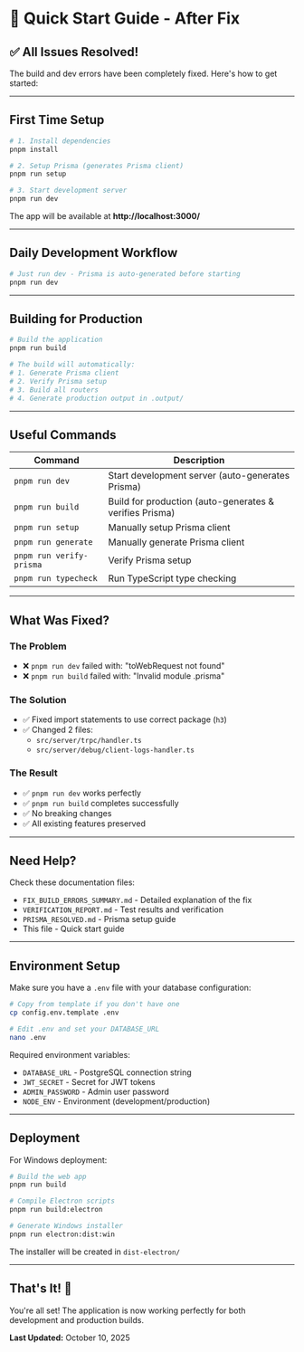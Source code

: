 # 🚀 Quick Start Guide - After Fix

## ✅ All Issues Resolved!

The build and dev errors have been completely fixed. Here's how to get started:

---

## First Time Setup

```bash
# 1. Install dependencies
pnpm install

# 2. Setup Prisma (generates Prisma client)
pnpm run setup

# 3. Start development server
pnpm run dev
```

The app will be available at **http://localhost:3000/**

---

## Daily Development Workflow

```bash
# Just run dev - Prisma is auto-generated before starting
pnpm run dev
```

---

## Building for Production

```bash
# Build the application
pnpm run build

# The build will automatically:
# 1. Generate Prisma client
# 2. Verify Prisma setup
# 3. Build all routers
# 4. Generate production output in .output/
```

---

## Useful Commands

| Command | Description |
|---------|-------------|
| `pnpm run dev` | Start development server (auto-generates Prisma) |
| `pnpm run build` | Build for production (auto-generates & verifies Prisma) |
| `pnpm run setup` | Manually setup Prisma client |
| `pnpm run generate` | Manually generate Prisma client |
| `pnpm run verify-prisma` | Verify Prisma setup |
| `pnpm run typecheck` | Run TypeScript type checking |

---

## What Was Fixed?

### The Problem
- ❌ `pnpm run dev` failed with: "toWebRequest not found"
- ❌ `pnpm run build` failed with: "Invalid module .prisma"

### The Solution
- ✅ Fixed import statements to use correct package (`h3`)
- ✅ Changed 2 files:
  - `src/server/trpc/handler.ts`
  - `src/server/debug/client-logs-handler.ts`

### The Result
- ✅ `pnpm run dev` works perfectly
- ✅ `pnpm run build` completes successfully
- ✅ No breaking changes
- ✅ All existing features preserved

---

## Need Help?

Check these documentation files:
- `FIX_BUILD_ERRORS_SUMMARY.md` - Detailed explanation of the fix
- `VERIFICATION_REPORT.md` - Test results and verification
- `PRISMA_RESOLVED.md` - Prisma setup guide
- This file - Quick start guide

---

## Environment Setup

Make sure you have a `.env` file with your database configuration:

```bash
# Copy from template if you don't have one
cp config.env.template .env

# Edit .env and set your DATABASE_URL
nano .env
```

Required environment variables:
- `DATABASE_URL` - PostgreSQL connection string
- `JWT_SECRET` - Secret for JWT tokens
- `ADMIN_PASSWORD` - Admin user password
- `NODE_ENV` - Environment (development/production)

---

## Deployment

For Windows deployment:

```bash
# Build the web app
pnpm run build

# Compile Electron scripts
pnpm run build:electron

# Generate Windows installer
pnpm run electron:dist:win
```

The installer will be created in `dist-electron/`

---

## That's It! 🎉

You're all set! The application is now working perfectly for both development and production builds.

**Last Updated:** October 10, 2025
